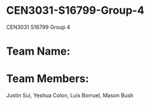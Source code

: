 # CEN3031-S16799-Group-4
CEN3031 S16799 Group 4

# Team Name:
# Team Members: 
Justin Sui,
Yeshua Colon,
Luis Borruel,
Mason Bush

